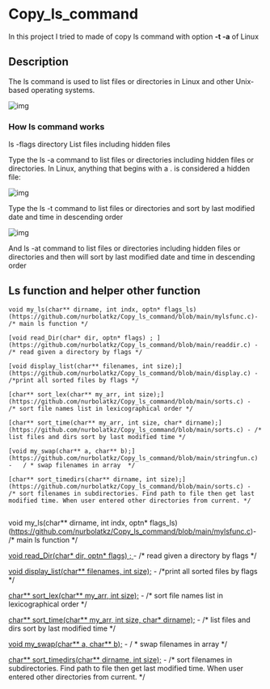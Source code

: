 # Copy_ls_command
In this project I tried to made of copy ls command with option <b>-t -a</b> of Linux

## Description
The ls command is used to list files or directories in Linux and other Unix-based operating systems.

![img](https://www.freecodecamp.org/news/content/images/2020/08/Screenshot-2020-08-20-at-9.40.29-PM.png)


### How ls command works 
 ls -flags  directory
List files including hidden files

Type the ls -a command to list files or directories including hidden files or directories. In Linux, anything that begins with a . is considered a hidden file:

![img](https://www.freecodecamp.org/news/content/images/2020/08/Screenshot-2020-08-21-at-11.12.26-AM.png)

Type the ls -t command to list files or directories and sort by last modified date and time in descending order

![img](https://www.freecodecamp.org/news/content/images/2020/08/Screenshot-2020-08-21-at-12.20.09-PM.png)

And ls -at command to list files or directories including hidden files or directories and then will  sort by last modified date and time in descending order


## Ls function and helper other function 
```
void my_ls(char** dirname, int indx, optn* flags_ls)(https://github.com/nurbolatkz/Copy_ls_command/blob/main/mylsfunc.c)- /* main ls function */

[void read_Dir(char* dir, optn* flags) ; ](https://github.com/nurbolatkz/Copy_ls_command/blob/main/readdir.c) - /* read given a directory by flags */

[void display_list(char** filenames, int size);](https://github.com/nurbolatkz/Copy_ls_command/blob/main/display.c) - /*print all sorted files by flags */

[char** sort_lex(char** my_arr, int size);](https://github.com/nurbolatkz/Copy_ls_command/blob/main/sorts.c) -  /* sort file names list in lexicographical order */

[char** sort_time(char** my_arr, int size, char* dirname);](https://github.com/nurbolatkz/Copy_ls_command/blob/main/sorts.c) - /* list files and dirs sort by last modified time */ 

[void my_swap(char** a, char** b);](https://github.com/nurbolatkz/Copy_ls_command/blob/main/stringfun.c) -   / * swap filenames in array  */

[char** sort_timedirs(char** dirname, int size);](https://github.com/nurbolatkz/Copy_ls_command/blob/main/sorts.c) -  /* sort filenames in subdirectories. Find path to file then get last modified time. When user entered other directories from current. */


```
void my_ls(char** dirname, int indx, optn* flags_ls)(https://github.com/nurbolatkz/Copy_ls_command/blob/main/mylsfunc.c)- /* main ls function */

[void read_Dir(char* dir, optn* flags) ; ](https://github.com/nurbolatkz/Copy_ls_command/blob/main/readdir.c) - /* read given a directory by flags */

[void display_list(char** filenames, int size);](https://github.com/nurbolatkz/Copy_ls_command/blob/main/display.c) - /*print all sorted files by flags */

[char** sort_lex(char** my_arr, int size);](https://github.com/nurbolatkz/Copy_ls_command/blob/main/sorts.c) -  /* sort file names list in lexicographical order */

[char** sort_time(char** my_arr, int size, char* dirname);](https://github.com/nurbolatkz/Copy_ls_command/blob/main/sorts.c) - /* list files and dirs sort by last modified time */ 

[void my_swap(char** a, char** b);](https://github.com/nurbolatkz/Copy_ls_command/blob/main/stringfun.c) -   / * swap filenames in array  */

[char** sort_timedirs(char** dirname, int size);](https://github.com/nurbolatkz/Copy_ls_command/blob/main/sorts.c) -  /* sort filenames in subdirectories. Find path to file then get last modified time. When user entered other directories from current. */

